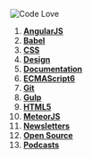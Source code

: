 ![Code Love](http://i.imgur.com/RS2KWU7.png)

1. **[AngularJS](https://github.com/KleoPetroff/dev-log/blob/master/source/angularjs.md)**
2. **[Babel](https://github.com/KleoPetroff/dev-log/blob/master/source/babel.md)**
3. **[CSS](https://github.com/KleoPetroff/dev-log/blob/master/source/css.md)**
4. **[Design](https://github.com/KleoPetroff/dev-log/blob/master/source/design.md)**
5. **[Documentation](https://github.com/KleoPetroff/dev-log/blob/master/source/documentation.md)**
6. **[ECMAScript6](https://github.com/KleoPetroff/dev-log/blob/master/source/ecmascript6.md)**
7. **[Git](https://github.com/KleoPetroff/dev-log/blob/master/source/git.md)**
8. **[Gulp](https://github.com/KleoPetroff/dev-log/blob/master/source/gulp.md)**
9. **[HTML5](https://github.com/KleoPetroff/dev-log/blob/master/source/html5.md)**
10. **[MeteorJS](https://github.com/KleoPetroff/dev-log/blob/master/source/meteor.md)**
11. **[Newsletters](https://github.com/KleoPetroff/dev-log/blob/master/source/newsletters.md)**
12. **[Open Source](https://github.com/KleoPetroff/dev-log/blob/master/source/open-source.md)**
13. **[Podcasts](https://github.com/KleoPetroff/dev-log/blob/master/source/podcasts.md)**
